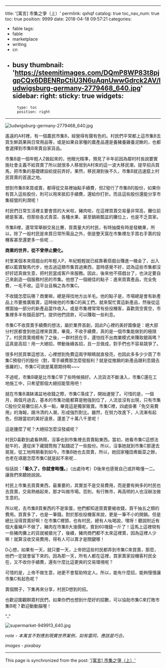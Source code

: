 
---
title: '[寓言] 市集之爭（上）'
permlink: qxhqf
catalog: true
toc_nav_num: true
toc: true
position: 9999
date: 2018-04-18 09:57:21
categories:
- fable
tags:
- fable
- marketplace
- writing
- cn
- busy
thumbnail: 'https://steemitimages.com/DQmP8WP83t8pjgpCQx6DBENRpCtiU3N6uAqnUwwGdrck2AV/ludwigsburg-germany-2779468_640.jpg'
sidebar:
    right:
        sticky: true
widgets:
    -
        type: toc
        position: right
---


![ludwigsburg-germany-2779468_640.jpg](https://steemitimages.com/DQmP8WP83t8pjgpCQx6DBENRpCtiU3N6uAqnUwwGdrck2AV/ludwigsburg-germany-2779468_640.jpg)

遙遠的A村裡，有一個農民市集B，經營得有聲有色的。村民們平常都上這市集B去買生鮮蔬果與日常用品等，或是如果自家種的農產品還是養豬養雞養泥鰍的，也都會選擇到市集B來賣自家貨品。

市集B是一個年輕人Z做起來的，他眼光精準，預見了半年前因為鄰村村長說要實施社會主義不給買賣了所以就很多人移居到A村來的這一波大移民潮，提早招兵買馬，把市集的基礎建設給提前弄好。果然，移民潮到後不久，市集B就迅速竄上村民買賣的首選之地。

想到市集B來買或賣，都得從交易裡抽點手續費，但Z發行了市集B的股份，如果你有買入這些股份，則可以用來抵扣手續費，還給你打折。而且這些股份還能分享市集經營的利潤呢！

村民們日常生活裡主要會買的大米啦，豬肉啦，在這裡買賣交易量非常高，攤位前總是客滿，但那些各式青菜、各種水果、甚至鍋碗瓢盆的攤位上，也是不乏買家。

市集B裡，還常常舉辦交易比賽，買賣量大的村民，有時抽獎有時是發糖果，所以，除了一般村民是來買日常所需品之外，倒是整天窩在市集裡左手買右手賣的投機客甚至還更多一些呢 ... 

**商業的世界，從不曾停止變化。**

村里某個本來搭戲台的年輕人P，年紀輕輕就已經靠著搭戲台賺進一桶金了，出入都以藍寶駿馬代步，他去過這類市集買過東西，當時感覺不好，認為這些市集都沒好好認真做生意，把村民當成客戶來服務。因此，後來他不搭戲台了，也決定要自己來創造一個服務村民的市集。他想了一個絕佳的點子：進來買賣產品，完全免費，一毛不收。這平台且稱之為市集C。

不收錢怎麼玩哪？商業嘛，總是得找地方出羊毛。他的點子是，市場總是會有新產品上市要推廣販賣，這時候他的市集C的員工們，就來幫忙賣這新產品，然後從這裡面抽一部分的新產品當作收入。或是市集裡常常有些投機客，喜歡買空賣空，市集裡多半有錢莊部門，提供他們貸款，可以賺取一些利息。

市集C不收買賣手續費的想法，屬於業界首創，因此P心裡的美好圖像是：絕大部分村民都會到他這裡來買賣，畢竟，不收手續費，真的是一個市集能做到的極限了。村民買賣規模有了之後，一群村民在手，還怕找不出商業模式來賺取銀兩嗎？這真是高招！用一大絕招，帶動後續各招，且一旦做成，對手們也不容易競爭了。

很多村民買單這想法，心裡想到免費這兩字眼睛就直發亮，也因此多多少少買了市集C預發行的股份（對，零手續費那怎麼發股利？就是從推銷的新產品跟利息錢去張羅的）。市集C可說是萬眾期待啊~~~

不過呢，市集B硬是比市集C早了些時候搞好。人流貨流不斷湧入，市集C還在工地施工中，只希望那個大絕招能管用吧！

就在市集B滿缽滿盆地收錢之際，市集C落成了，開始運營了。可惜的是，一個月，兩個月過去，基本的市集功能都算是勉強到位了，人流並沒有出現，只有市集C股份交易攤位前人多一點，畢竟這是獨家販賣。市集C裡，四處掛著「免交易費用」的海報，跟冷清的人潮，形成強烈對比。雖然，在努力改進下，人流漸有起色，但跟當初的美好遠景，還差了十萬八千里呢！

這是腫麼了呢？大絕招怎麼沒發威呢？

村民D喜歡到處看熱鬧，沒事也到市集裡去買賣點東西。當初，她看市集C這想法挺牛的，還從床下藏錢筒掏了點錢認了一些股份。所以，沒事她就到市集C那邊去晃晃，從工地時期看到如今。市集B她也去買賣，所以，她回家種田煮飯菜之餘，也老在琢磨怎麼市集C就是起不來呢...

俗話說：「**看久了，你就會略懂。**」（出處待考）D後來也感覺自己或許略懂一二。讓我們來聽她說說。

村民上市集去買賣東西，最重要的，其實並不是交易費用，而是要有夠多的村民也去買賣，交易熱絡起來，那才叫做市場。否則，有行無市，再高明的人也沒辦法做生意的。

所以呢，去市集B買東西的不是笨蛋，他們都知道買賣要被收錢，買千抽五之類的費用。買賣多了，也是一筆錢。對於那些投機客來說，更是一筆不小的開銷。但是總比沒得買賣好啊！在市集C裡頭，也有村民，總有人吆喝說，嘿呀！聽說附近有個大養豬戶不做了，豬肉在市集B大漲價呢，賣到60塊錢一斤了！這馬上這裡現有一些豬肉攤上的貨就被搶光了，後續，豬肉商們都不太來這裡賣，因為這裡人少嘛！就算沒收交易費用，得有人可以賣才是關鍵哪！

D心想，如果有一天，就只要一天，上帝把這些村民都弄到市集C來買賣，那麼，他們一定就會留下來的。因為那一天，所有人都在這裡，買家賣家投機客村民全在，又不收你手續費，還有什麼比這更爽的交易環境呢？

可惜的是，上帝不做生意，祂更不會幫助特定人。所以，能有什麼招，能夠慢慢讓市集C有起色呢？

賣個關子，下集再來分享，村民D想到的招。

也歡迎圍觀群眾村民們，如果你們也想到什麼好的招數，可以協助市集C來打敗市集B呢？歡迎動動腦喔！

^_^

![supermarket-949913_640.jpg](https://steemitimages.com/DQmTQT18PQoa3v4tuMpz5wTB8Y9DhkiVira3z9deQcqfDwV/supermarket-949913_640.jpg)

*note - 本寓言不對應到現實世界案例，如有雷同，應該是巧合。*

*images - pixabay*


- - -

This page is synchronized from the post: ['[寓言] 市集之爭（上）'](https://steemit.com/@deanliu/qxhqf)
